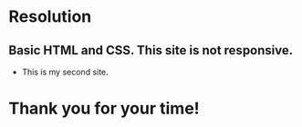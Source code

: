 # Resolution

## Basic HTML and CSS. This site is not responsive. 

- This is my second site.

# Thank you for your time!
